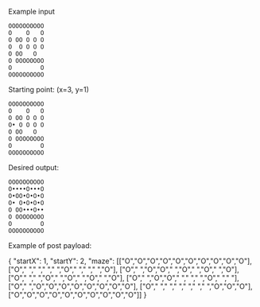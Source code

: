 Example input

	OOOOOOOOOO
	O    O   O
	O OO O O O
	O  O O O O
	O OO   O  
	O OOOOOOOO
	O        O
	OOOOOOOOOO
	
Starting point: (x=3, y=1)
 	
 	OOOOOOOOOO
	O    O   O
	O OO O O O
	O• O O O O
	O OO   O  
	O OOOOOOOO
	O        O
	OOOOOOOOOO
	
Desired output:
	
	OOOOOOOOOO
	O••••O•••O
	O•OO•O•O•O
	O• O•O•O•O
	O OO•••O••
	O OOOOOOOO
	O        O
	OOOOOOOOOO
	
Example of post payload:

{ 
"startX": 1,
"startY": 2,
"maze": [["O","O","O","O","O","O","O","O","O","O"],
	     ["O"," "," "," "," ","O"," "," "," ","O"],
	     ["O"," ","O","O"," ","O"," ","O"," ","O"],
	     ["O"," "," ","O"," ","O"," ","O"," ","O"],
	     ["O"," ","O","O"," "," "," ","O"," "," "],
	     ["O"," ","O","O","O","O","O","O","O","O"],
	     ["O"," "," "," "," "," "," ","O","O","O"],
	     ["O","O","O","O","O","O","O","O","O","O"]]
}
